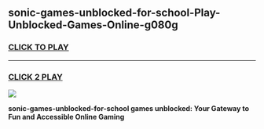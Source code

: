 
## sonic-games-unblocked-for-school-Play-Unblocked-Games-Online-g080g
<h3>
<a href="https://premium76.site?title=sonic-games-unblocked-for-school&ref=25A">CLICK TO PLAY</a></h3>
<hr>

<h3>
<a href="https://premium76.site?title=sonic-games-unblocked-for-school&ref=25A">CLICK 2 PLAY</a>
  
</h3>

<a href="https://premium76.site?title=sonic-games-unblocked-for-school&ref=25A"><img src="https://clearcache.store/games.png"></a>


**sonic-games-unblocked-for-school games unblocked: Your Gateway to Fun and Accessible Online Gaming**

